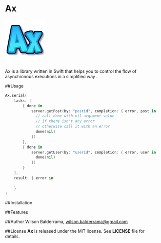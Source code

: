# Ax

![Ax](ax-logo.png)

Ax is a library written in Swift that helps you to control the flow of asynchronous executions in a simplified way .

##Usage

```swift
Ax.serial(
	tasks: [
		{ done in
			server.getPost(by: "postid", completion: { error, post in
			  // call done with nil argument value
			  // if there isn't any error
			  // otherwise call it with an error
			  done(nil)
			})
		},
		{ done in
		    server.getUser(by: "userid", completion: { error, user in
			  done(nil)
		    })
		}
	],
	result: { error in

	}
)
```

##Installation

##Features

##Author
Wilson Balderrama, [wilson.balderrama@gmail.com](wilson.balderrama@gmail.com)

##License
**Ax** is released under the MIT license. See **LICENSE** file for details.
